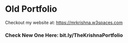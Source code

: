 # Old Portfolio

Checkout my website at: https://mrkrishna.w3spaces.com

<h3> Check New One Here: bit.ly/TheKrishnaPortfolio
